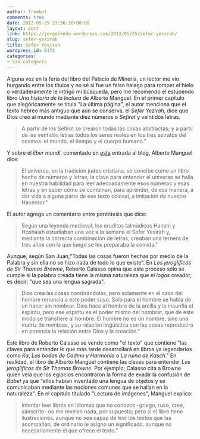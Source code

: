 ```yaml
---
author: freebot
comments: true
date: 2012-05-25 23:56:30+00:00
layout: post
link: https://jorgeikeda.wordpress.com/2012/05/25/sefer-yesirah/
slug: sefer-yesirah
title: Sefer Yesirah
wordpress_id: 6172
categories:
- Sin categoría
---
```


Alguna vez en la feria del libro del Palacio de Minería, un lector me vio hurgando entre los títulos y no sé si fue un falso halago para romper el hielo o verdaderamente le intrigó mi búsqueda, pero me recomendó el estupendo libro _Una historia de la lectura_ de Alberto Manguel. 
En el primer capítulo que alegóricamente se titula "La última página", el autor menciona que el texto hebreo más antiguo que aún se conserva, el _Sefer Yezirah_, dice que Dios creó al mundo mediante diez números o  _Sefirot_ y veintidós letras. 




<blockquote>A partir de los Sefirot se crearon todas las cosas abstractas; y a partir de las ventidós letras todos los seres reales en los tres estratos del cosmos: el mundo, el tiempo y el cuerpo humano."</blockquote>



Y sobre el _liber mundi_, comentado en [esta](http://www.jorgeikeda.com/wordpress/?p=3565) entrada al blog, Alberto Manguel dice:




<blockquote>El universo, en la tradición judeo cristiana, se concibe como un libro hecho de números y letras; la clave para entender el universo se halla en nuestra habilidad para leer adecuadamente esos números y esas letras y en saber cómo se combinan, para aprender, de esa manera, a dar vida a alguna parte de ese texto colosal, a imitación de nuestro Hacerdor."
</blockquote>



El autor agrega un comentario entre paréntesis que dice:



<blockquote>
Según una leyenda medieval, los eruditos talmúdicos Hanani y Hoshaiah estudiaban una vez a la semana el Sefer Yesirah y, mediante la correcta combinación de letras, creaban una ternera de tres años con la que luego se les preparaba la comida."

</blockquote>



Aunque, según San Juan;"Todas las cosas fueron hechas por medio de la Palabra y sin ella no se hizo nada de todo lo que existe". En _Los jeroglíficos de Sir Thomas Browne_, Roberto Calasso opina que este proceso sólo se cumple si la palabra creada tiene la misma naturaleza que el _logos_ creador, es decir; "que sea una lengua sagrada".





<blockquote>Dios crea las cosas nombrándolas, pero solamente en el caso del hombre renuncia a este poder suyo. Sólo para el hombre se habla de un hacer sin nombrar. Dios hace al hombre de la arcilla y le insunfla el espíritu, pero ese espíritu es el poder mismo del nombrar, que de este modo se transfiere al hombre. El hombre no es un nombre, sino una matriz de nombres, y su relación lingüística con las cosas reproducirá en potencia la relación entre Dios y la creación."
</blockquote>



 
Este libro de Roberto Calasso se vende como "el texto" que contiene "las claves para entender lo que más tarde desarrollará en libros ya legendarios como _Ka_, _Las bodas de Cadmo y Harmonía_ o _La ruina de Kasch_." En realidad, el libro de Alberto Manguel contiene las claves para entender _Los jeroglíficos de Sir Thomas Browne_. Por ejemplo; Calasso cita a Browne quien veía que los egipcios encontraron la forma de evadir la confusión de _Babel_ ya que "ellos habían inventado una lengua de objetos y se comunicaban mediante las nociones comunes que se hallan en la naturaleza".
En el capítulo titulado "Lectura de imágenes", Manguel explica:




<blockquote>Intentar leer libros en idiomas que no conozco -griego, ruso, cree, sánscrito- no me revelan nada, por supuesto; pero si el libro tiene ilustraciones, aunque no sea capaz de leer los textos que las acompañan, de ordinario le asigno un significado, aunque no necesariamente el que ofrece el texto."</blockquote>







